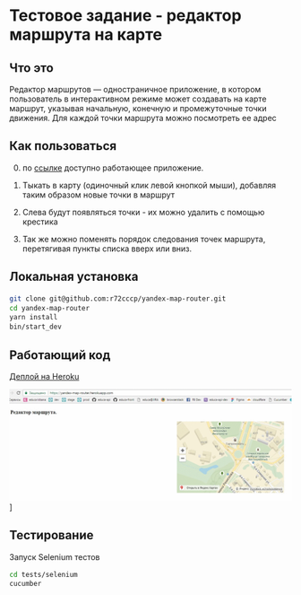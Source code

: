 Тестовое задание - редактор маршрута на карте
=============================================

## Что это

Редактор маршрутов — одностраничное приложение, в котором пользователь в интерактивном режиме может создавать на карте
маршрут, указывая начальную, конечную и промежуточные точки движения. Для каждой точки маршрута можно посмотреть ее адрес

## Как пользоваться

0. по [ссылке](https://yandex-map-router.herokuapp.com/) доступно работающее приложение.

1. Тыкать в карту (одиночный клик левой кнопкой мыши), добавляя таким образом новые точки в маршрут

2. Слева будут появляться точки - их можно удалить с помощью крестика

3. Так же можно поменять порядок следования точек маршрута, перетягивая пункты списка вверх или вниз.

## Локальная установка

```bash
git clone git@github.com:r72cccp/yandex-map-router.git
cd yandex-map-router
yarn install
bin/start_dev
```

## Работающий код

[Деплой на Heroku](https://yandex-map-router.herokuapp.com/)

![Демо gif](guide/demo.gif)]

## Тестирование

Запуск Selenium тестов

```bash
cd tests/selenium
cucumber
```
